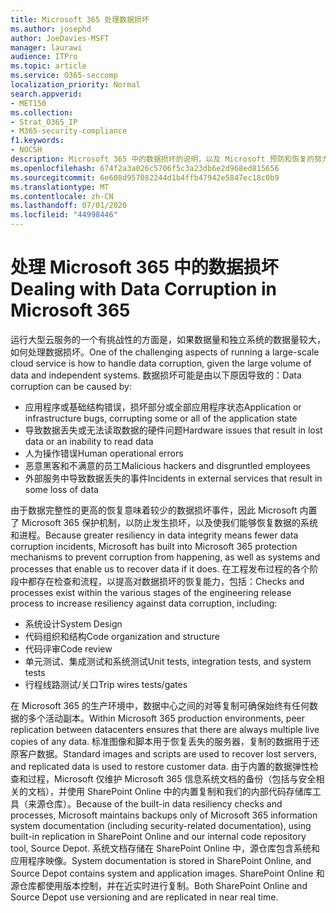 ```yaml
---
title: Microsoft 365 处理数据损坏
ms.author: josephd
author: JoeDavies-MSFT
manager: laurawi
audience: ITPro
ms.topic: article
ms.service: O365-seccomp
localization_priority: Normal
search.appverid:
- MET150
ms.collection:
- Strat_O365_IP
- M365-security-compliance
f1.keywords:
- NOCSH
description: Microsoft 365 中的数据损坏的说明，以及 Microsoft 预防和恢复的努力。
ms.openlocfilehash: 674f2a3a026c5706f5c3a23db6e2d968ed815656
ms.sourcegitcommit: 6e608d957082244d1b4ffb47942e5847ec18c0b9
ms.translationtype: MT
ms.contentlocale: zh-CN
ms.lasthandoff: 07/01/2020
ms.locfileid: "44998446"
---
```

# <a name="dealing-with-data-corruption-in-microsoft-365"></a><span data-ttu-id="f9947-103">处理 Microsoft 365 中的数据损坏</span><span class="sxs-lookup"><span data-stu-id="f9947-103">Dealing with Data Corruption in Microsoft 365</span></span>

<span data-ttu-id="f9947-104">运行大型云服务的一个有挑战性的方面是，如果数据量和独立系统的数据量较大，如何处理数据损坏。</span><span class="sxs-lookup"><span data-stu-id="f9947-104">One of the challenging aspects of running a large-scale cloud service is how to handle data corruption, given the large volume of data and independent systems.</span></span> <span data-ttu-id="f9947-105">数据损坏可能是由以下原因导致的：</span><span class="sxs-lookup"><span data-stu-id="f9947-105">Data corruption can be caused by:</span></span>

- <span data-ttu-id="f9947-106">应用程序或基础结构错误，损坏部分或全部应用程序状态</span><span class="sxs-lookup"><span data-stu-id="f9947-106">Application or infrastructure bugs, corrupting some or all of the application state</span></span>
- <span data-ttu-id="f9947-107">导致数据丢失或无法读取数据的硬件问题</span><span class="sxs-lookup"><span data-stu-id="f9947-107">Hardware issues that result in lost data or an inability to read data</span></span>
- <span data-ttu-id="f9947-108">人为操作错误</span><span class="sxs-lookup"><span data-stu-id="f9947-108">Human operational errors</span></span>
- <span data-ttu-id="f9947-109">恶意黑客和不满意的员工</span><span class="sxs-lookup"><span data-stu-id="f9947-109">Malicious hackers and disgruntled employees</span></span>
- <span data-ttu-id="f9947-110">外部服务中导致数据丢失的事件</span><span class="sxs-lookup"><span data-stu-id="f9947-110">Incidents in external services that result in some loss of data</span></span>

<span data-ttu-id="f9947-111">由于数据完整性的更高的恢复意味着较少的数据损坏事件，因此 Microsoft 内置了 Microsoft 365 保护机制，以防止发生损坏，以及使我们能够恢复数据的系统和进程。</span><span class="sxs-lookup"><span data-stu-id="f9947-111">Because greater resiliency in data integrity means fewer data corruption incidents, Microsoft has built into Microsoft 365 protection mechanisms to prevent corruption from happening, as well as systems and processes that enable us to recover data if it does.</span></span> <span data-ttu-id="f9947-112">在工程发布过程的各个阶段中都存在检查和流程，以提高对数据损坏的恢复能力，包括：</span><span class="sxs-lookup"><span data-stu-id="f9947-112">Checks and processes exist within the various stages of the engineering release process to increase resiliency against data corruption, including:</span></span>

- <span data-ttu-id="f9947-113">系统设计</span><span class="sxs-lookup"><span data-stu-id="f9947-113">System Design</span></span>
- <span data-ttu-id="f9947-114">代码组织和结构</span><span class="sxs-lookup"><span data-stu-id="f9947-114">Code organization and structure</span></span>
- <span data-ttu-id="f9947-115">代码评审</span><span class="sxs-lookup"><span data-stu-id="f9947-115">Code review</span></span>
- <span data-ttu-id="f9947-116">单元测试、集成测试和系统测试</span><span class="sxs-lookup"><span data-stu-id="f9947-116">Unit tests, integration tests, and system tests</span></span>
- <span data-ttu-id="f9947-117">行程线路测试/关口</span><span class="sxs-lookup"><span data-stu-id="f9947-117">Trip wires tests/gates</span></span>

<span data-ttu-id="f9947-118">在 Microsoft 365 的生产环境中，数据中心之间的对等复制可确保始终有任何数据的多个活动副本。</span><span class="sxs-lookup"><span data-stu-id="f9947-118">Within Microsoft 365 production environments, peer replication between datacenters ensures that there are always multiple live copies of any data.</span></span> <span data-ttu-id="f9947-119">标准图像和脚本用于恢复丢失的服务器，复制的数据用于还原客户数据。</span><span class="sxs-lookup"><span data-stu-id="f9947-119">Standard images and scripts are used to recover lost servers, and replicated data is used to restore customer data.</span></span> <span data-ttu-id="f9947-120">由于内置的数据弹性检查和过程，Microsoft 仅维护 Microsoft 365 信息系统文档的备份（包括与安全相关的文档），并使用 SharePoint Online 中的内置复制和我们的内部代码存储库工具（来源仓库）。</span><span class="sxs-lookup"><span data-stu-id="f9947-120">Because of the built-in data resiliency checks and processes, Microsoft maintains backups only of Microsoft 365 information system documentation (including security-related documentation), using built-in replication in SharePoint Online and our internal code repository tool, Source Depot.</span></span> <span data-ttu-id="f9947-121">系统文档存储在 SharePoint Online 中，源仓库包含系统和应用程序映像。</span><span class="sxs-lookup"><span data-stu-id="f9947-121">System documentation is stored in SharePoint Online, and Source Depot contains system and application images.</span></span> <span data-ttu-id="f9947-122">SharePoint Online 和源仓库都使用版本控制，并在近实时进行复制。</span><span class="sxs-lookup"><span data-stu-id="f9947-122">Both SharePoint Online and Source Depot use versioning and are replicated in near real time.</span></span>
